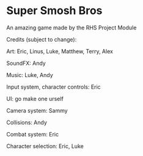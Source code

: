 # Super Smosh Bros

An amazing game made by the RHS Project Module

Credits (subject to change):

Art: Eric, Linus, Luke, Matthew, Terry, Alex

SoundFX: Andy

Music: Luke, Andy

Input system, character controls: Eric

UI: go make one urself

Camera system: Sammy

Collisions: Andy

Combat system: Eric

Character selection: Eric, Luke
